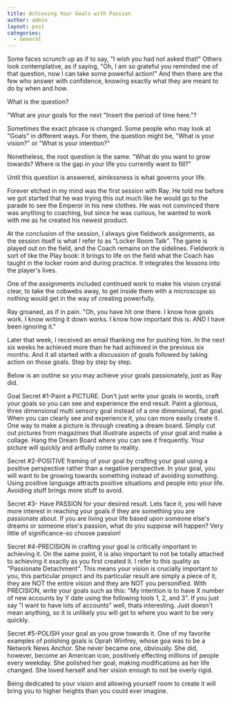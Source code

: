```yaml
---
title: Achieving Your Goals with Passion
author: admin
layout: post
categories:
  - General
---
```

Some faces scrunch up as if to say, "I wish you had not asked that!" Others look contemplative, as if saying, "Oh, I am so grateful you reminded me of that question, now I can take some powerful
action!" And then there are the few who answer with confidence, knowing exactly what they are meant to do by when and how.

What is the question?

"What are your goals for the next "Insert the period of time here."?

Sometimes the exact phrase is changed. Some people who may look at "Goals" in different ways. For them, the question might be, "What is your vision?" or "What is your intention?"

Nonetheless, the root question is the same. "What do you want to grow towards? Where is the gap in your life you currently want to fill?"

Until this question is answered, aimlessness is what governs your life.

Forever etched in my mind was the first session with Ray. He told me before we got started that he was trying this out much like he would go to the parade to see the Emperor in his new clothes. He
was not convinced there was anything to coaching, but since he was curious, he wanted to work with me as he created his newest product.

At the conclusion of the session, I always give fieldwork assignments, as the session itself is what I refer to as "Locker Room Talk". The
game is played out on the field, and the Coach remains on the  sidelines. Fieldwork is sort of like the Play book: it brings to life on the field what the Coach has taught in the locker room and
during practice. It integrates the lessons into the player's lives.

One of the assignments included continued work to make his vision crystal clear, to take the cobwebs away, to get inside them with a microscope so nothing would get in the way of creating 
powerfully.

Ray groaned, as if in pain. "Oh, you have hit one there. I know how goals work. I know writing it down works. I know how important this is. AND I have been ignoring it."

Later that week, I received an email thanking me for pushing him. In the next six weeks he achieved more than he had achieved in the previous six months. And it all started with a discussion of 
goals followed by taking action on those goals. Step by step by step.

Below is an outline so you may achieve your goals passionately, just as Ray did.

Goal Secret #1-Paint a PICTURE. Don't just write your goals in words, craft your goals so you can see and experience the end result. Paint a glorious, three dimensional multi sensory goal 
instead of a one dimensional, flat goal. When you can clearly see and experience it, you can more easily create it. One way to make a picture is through creating a dream board. Simply cut out 
pictures from magazines that illustrate aspects of your goal and make a collage. Hang the Dream Board where you can see it frequently. Your picture will quickly and artfully come to reality.

Secret #2-POSITIVE framing of your goal by crafting your goal using a positive perspective rather than a negative perspective. In your goal, you will want to be growing towards something instead
of avoiding something. Using positive language attracts positive situations and people into your life. Avoiding stuff brings more stuff to avoid. 

Secret #3- Have PASSION for your desired result. Lets face it, you will have more interest in reaching your goals if they are something
you are passionate about. If you are living your life based upon  someone else's dreams or someone else's passion, what do you suppose will happen? Very little of significance-so choose passion!

Secret #4-PRECISION in crafting your goal is critically important in achieving it. On the same point, it is also important to not be totally 
attached to achieving it exactly as you first created it. I refer to this quality as "Passionate Detachment". This means your vision is 
crucially important to you, this particular project and its particular result are simply a piece of it, they are NOT the entire vision and
they are NOT you personified. With PRECISION, write your goals such as this: "My intention is to have X number of new accounts by Y date using the following tools 1, 2, and 3". If you just say
"I want to have lots of accounts" well, thats interesting. Just doesn't mean anything, so it is unlikely you will get to where you want to be very quickly.

Secret #5-POLISH your goal as you grow towards it. One of my favorite examples of polishing goals is Oprah Winfrey, whose goa was to be a Network News Anchor. She never became one,
obviously. She did, however, become an American icon, positively effecting millions of people every weekday. She polished her goal, making modifications as her life changed. She loved herself and
her vision enough to not be overly rigid. 

Being dedicated to your vision and allowing yourself room to create it will bring you to higher heights than you could ever imagine.


